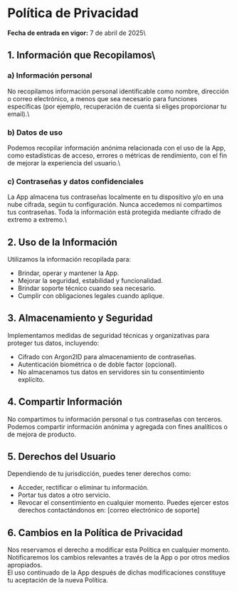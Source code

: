 # Política de Privacidad
**Fecha de entrada en vigor:** 7 de abril de 2025\

## 1. Información que Recopilamos\

### a) Información personal
No recopilamos información personal identificable como nombre, dirección o correo electrónico, a menos que sea necesario para funciones específicas (por ejemplo, recuperación de cuenta si eliges proporcionar tu email).\
### b) Datos de uso
Podemos recopilar información anónima relacionada con el uso de la App, como estadísticas de acceso, errores o métricas de rendimiento, con el fin de mejorar la experiencia del usuario.\
### c) Contraseñas y datos confidenciales
La App almacena tus contraseñas localmente en tu dispositivo y/o en una nube cifrada, según tu configuración. Nunca accedemos ni compartimos tus contraseñas. Toda la información está protegida mediante cifrado de extremo a extremo.\
## 2. Uso de la Información
Utilizamos la información recopilada para:
- Brindar, operar y mantener la App.
- Mejorar la seguridad, estabilidad y funcionalidad.
- Brindar soporte técnico cuando sea necesario.
- Cumplir con obligaciones legales cuando aplique.
## 3. Almacenamiento y Seguridad
Implementamos medidas de seguridad técnicas y organizativas para proteger tus datos, incluyendo:
- Cifrado con Argon2ID para almacenamiento de contraseñas.
- Autenticación biométrica o de doble factor (opcional).
- No almacenamos tus datos en servidores sin tu consentimiento explícito.
## 4. Compartir Información
No compartimos tu información personal o tus contraseñas con terceros.  
Podemos compartir información anónima y agregada con fines analíticos o de mejora de producto.
## 5. Derechos del Usuario
Dependiendo de tu jurisdicción, puedes tener derechos como:
- Acceder, rectificar o eliminar tu información.
- Portar tus datos a otro servicio.
- Revocar el consentimiento en cualquier momento.
Puedes ejercer estos derechos contactándonos en: [correo electrónico de soporte]
## 6. Cambios en la Política de Privacidad
Nos reservamos el derecho a modificar esta Política en cualquier momento.  
Notificaremos los cambios relevantes a través de la App o por otros medios apropiados.  
El uso continuado de la App después de dichas modificaciones constituye tu aceptación de la nueva Política.